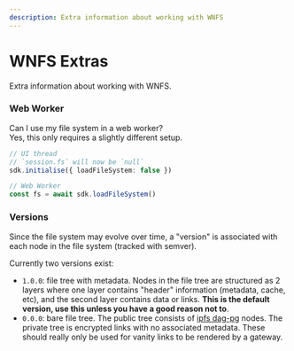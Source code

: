 ```yaml
---
description: Extra information about working with WNFS
---
```


# WNFS Extras

Extra information about working with WNFS.

### Web Worker

Can I use my file system in a web worker?  
Yes, this only requires a slightly different setup.

```typescript
// UI thread
// `session.fs` will now be `null`
sdk.initialise({ loadFileSystem: false })

// Web Worker
const fs = await sdk.loadFileSystem()
```

### Versions

Since the file system may evolve over time, a "version" is associated with each node in the file system \(tracked with semver\).

Currently two versions exist:

* `1.0.0`: file tree with metadata. Nodes in the file tree are structured as 2 layers where one layer contains "header" information \(metadata, cache, etc\), and the second layer contains data or links. **This is the default version, use this unless you have a good reason not to**.
* `0.0.0`: bare file tree. The public tree consists of [ipfs dag-pg](https://github.com/ipld/js-ipld-dag-pb) nodes. The private tree is encrypted links with no associated metadata. These should really only be used for vanity links to be rendered by a gateway.

